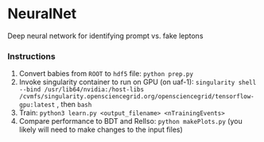 # NeuralNet
Deep neural network for identifying prompt vs. fake leptons

### Instructions 
1. Convert babies from `ROOT` to `hdf5` file: `python prep.py` 
2. Invoke singularity container to run on GPU (on uaf-1): `singularity shell --bind /usr/lib64/nvidia:/host-libs /cvmfs/singularity.opensciencegrid.org/opensciencegrid/tensorflow-gpu:latest` , then `bash`
3. Train: `python3 learn.py <output_filename> <nTrainingEvents>`
4. Compare performance to BDT and RelIso: `python makePlots.py` (you likely will need to make changes to the input files)
